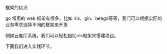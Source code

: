 框架的优点

go 常用的 web 框架有很多，比如 iris、gin、beego等等，我们可以根据实际的业务需求选择不同的框架来开发

例如云餐厅系统，我们可以轻松借助iris框架来搭建项目。

下面我们进入实践环节。

